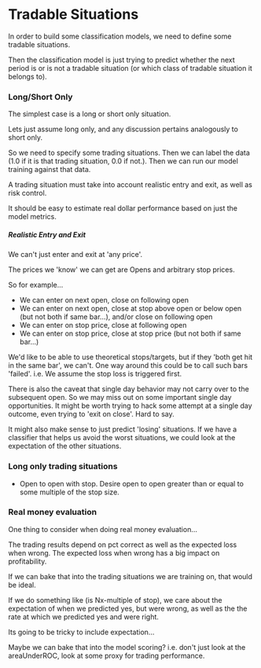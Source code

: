# Tradable Situations
In order to build some classification models, we need to define some tradable situations.

Then the classification model is just trying to predict whether the next period is or is not a tradable situation (or which class of tradable situation it belongs to).

### Long/Short Only
The simplest case is a long or short only situation.  

Lets just assume long only, and any discussion pertains analogously to short only.

So we need to specify some trading situations.  Then we can label the data (1.0 if it is that trading situation, 0.0 if not.).  Then we can run our model training against that data.

A trading situation must take into account realistic entry and exit, as well as risk control.

It should be easy to estimate real dollar performance based on just the model metrics.

##### Realistic Entry and Exit
We can't just enter and exit at 'any price'.

The prices we 'know' we can get are Opens and arbitrary stop prices.

So for example...
- We can enter on next open, close on following open
- We can enter on next open, close at stop above open or below open (but not both if same bar...), and/or close on following open
- We can enter on stop price, close at following open
- We can enter on stop price, close at stop price (but not both if same bar...)

We'd like to be able to use theoretical stops/targets, but if they 'both get hit in the same bar', we can't.  One way around this could be to call such bars 'failed'.  i.e. We assume the stop loss is triggered first.

There is also the caveat that single day behavior may not carry over to the subsequent open.  So we may miss out on some important single day opportunities.  It might be worth trying to hack some attempt at a single day outcome, even trying to 'exit on close'.  Hard to say.

It might also make sense to just predict 'losing' situations.  If we have a classifier that helps us avoid the worst situations, we could look at the expectation of the other situations.

### Long only trading situations
- Open to open with stop.  Desire open to open greater than or equal to some multiple of the stop size.

### Real money evaluation
One thing to consider when doing real money evaluation...

The trading results depend on pct correct as well as the expected loss when wrong.  The expected loss when wrong has a big impact on profitability.

If we can bake that into the trading situations we are training on, that would be ideal.

If we do something like (is Nx-multiple of stop), we care about the expectation of when we predicted yes, but were wrong, as well as the the rate at which we predicted yes and were right.

Its going to be tricky to include expectation...

Maybe we can bake that into the model scoring?  i.e. don't just look at the areaUnderROC, look at some proxy for trading performance.
